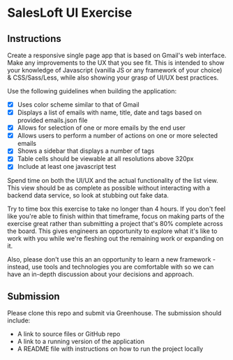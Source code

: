 # SalesLoft UI Exercise

## Instructions

Create a responsive single page app that is based on Gmail's web interface. Make any improvements to the UX that you see fit. This is intended to show your knowledge of Javascript (vanilla JS or any framework of your choice) & CSS/Sass/Less, while also showing your grasp of UI/UX best practices.

Use the following guidelines when building the application:

- [x] Uses color scheme similar to that of Gmail
- [x] Displays a list of emails with name, title, date and tags based on provided emails.json file
- [x] Allows for selection of one or more emails by the end user
- [x] Allows users to perform a number of actions on one or more selected emails
- [x] Shows a sidebar that displays a number of tags
- [x] Table cells should be viewable at all resolutions above 320px
- [x] Include at least one javascript test

Spend time on both the UI/UX and the actual functionality of the list view. This view should be as complete as possible without interacting with a backend data service, so look at stubbing out fake data.

Try to time box this exercise to take no longer than 4 hours. If you don't feel like you're able to finish within that timeframe, focus on making parts of the exercise great rather than submitting a project that's 80% complete across the board. This gives engineers an opportunity to explore what it's like to work with you while we're fleshing out the remaining work or expanding on it.

Also, please don't use this an an opportunity to learn a new framework - instead, use tools and technologies you are comfortable with so we can have an in-depth discussion about your decisions and approach.

## Submission

Please clone this repo and submit via Greenhouse. The submission should include:

- A link to source files or GitHub repo
- A link to a running version of the application
- A README file with instructions on how to run the project locally
